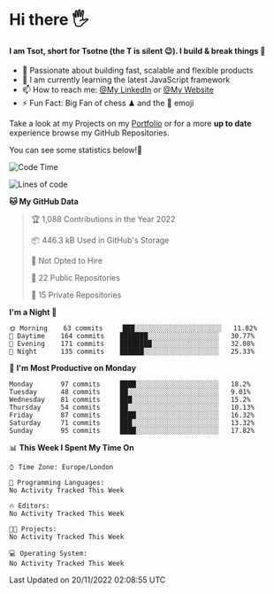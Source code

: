 # Hi there :raised_hand_with_fingers_splayed:
#### I am Tsot, short for Tsotne (the T is silent :wink:). I build & break things :space_invader:
- :telescope: Passionate about building fast, scalable and flexible products
- :seedling: I am currently learning the latest JavaScript framework 
- :mailbox: How to reach me: [@My LinkedIn](https://www.linkedin.com/in/tsotne-gvadzabia/) or [@My Website](https://tsotne.co.uk/contact)
- :zap: Fun Fact: Big Fan of chess ♟ and the 👾 emoji

Take a look at my Projects on my [Portfolio](https://tsotne.co.uk/) or for a more **up to date** experience browse my GitHub Repositories.

You can see some statistics below!:space_invader:
<!--START_SECTION:waka-->
![Code Time](http://img.shields.io/badge/Code%20Time-761%20hrs%202%20mins-blue)

![Lines of code](https://img.shields.io/badge/From%20Hello%20World%20I%27ve%20Written-651%20Thousand%20lines%20of%20code-blue)

**🐱 My GitHub Data** 

> 🏆 1,088 Contributions in the Year 2022
 > 
> 📦 446.3 kB Used in GitHub's Storage 
 > 
> 🚫 Not Opted to Hire
 > 
> 📜 22 Public Repositories 
 > 
> 🔑 15 Private Repositories  
 > 
**I'm a Night 🦉** 

```text
🌞 Morning    63 commits     ███░░░░░░░░░░░░░░░░░░░░░░   11.82% 
🌆 Daytime    164 commits    ███████░░░░░░░░░░░░░░░░░░   30.77% 
🌃 Evening    171 commits    ████████░░░░░░░░░░░░░░░░░   32.08% 
🌙 Night      135 commits    ██████░░░░░░░░░░░░░░░░░░░   25.33%

```
📅 **I'm Most Productive on Monday** 

```text
Monday       97 commits     ████░░░░░░░░░░░░░░░░░░░░░   18.2% 
Tuesday      48 commits     ██░░░░░░░░░░░░░░░░░░░░░░░   9.01% 
Wednesday    81 commits     ███░░░░░░░░░░░░░░░░░░░░░░   15.2% 
Thursday     54 commits     ██░░░░░░░░░░░░░░░░░░░░░░░   10.13% 
Friday       87 commits     ████░░░░░░░░░░░░░░░░░░░░░   16.32% 
Saturday     71 commits     ███░░░░░░░░░░░░░░░░░░░░░░   13.32% 
Sunday       95 commits     ████░░░░░░░░░░░░░░░░░░░░░   17.82%

```


📊 **This Week I Spent My Time On** 

```text
⌚︎ Time Zone: Europe/London

💬 Programming Languages: 
No Activity Tracked This Week

🔥 Editors: 
No Activity Tracked This Week

🐱‍💻 Projects: 
No Activity Tracked This Week

💻 Operating System: 
No Activity Tracked This Week

```


 Last Updated on 20/11/2022 02:08:55 UTC
<!--END_SECTION:waka-->

